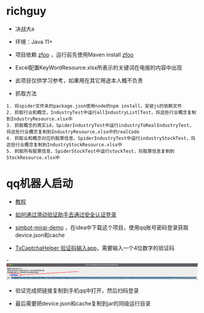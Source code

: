# richguy

- 决战大a

- 环境：Java 11+

- 项目依赖 [zfoo](https://github.com/zfoo-project/zfoo) ，运行前先使用Maven install [zfoo](https://github.com/zfoo-project/zfoo)

- Excel配置KeyWordResource.xlsx所表示的关键词在电报的内容中出现


- 此项目仅供学习参考，如果用在其它用途本人概不负责

- 抓取方法

```
1. 将spider文件夹的package.json使用node的npm install，安装js的依赖文件
2. 抓取行业和概念，IndustryTest中运行allIndustryListlTest，将这些行业概念复制到IndustryResource.xlsx中
3. 抓取概念的真实id，SpiderIndustryTest中运行industryToRealIndustryTest，将这些行业概念复制到IndustryResource.xlsx中的realCode
4. 抓取业和概念对应的股票信息，SpiderIndustryTest中运行industryStockTest，将这些行业概念复制到IndustryStockResource.xlsx中
5. 抓取所有股票信息，SpiderStockTest中运行stockTest，将股票信息复制到StockResource.xlsx中
```

# qq机器人启动

- [教程](https://blog.csdn.net/qq_43578047/article/details/118466633)

- [如何通过滑动验证助手去通过安全认证登录](https://blog.csdn.net/qq_41804775/article/details/123988487)

- [simbot-mirai-demo](https://github.com/simple-robot/simbot-mirai-demo) ，在idea中下载这个项目，使用qq账号密码登录获取device.json和cache

- [TxCaptchaHelper 验证码输入app](https://github.com/mzdluo123/TxCaptchaHelper)，需要输入一个4位数字的验证码

-![img.png](img.png)

- 验证完成把链接复制到手机qq中打开，然后扫码登录

- 最后需要把device.json和cache复制到jar的同级运行目录
